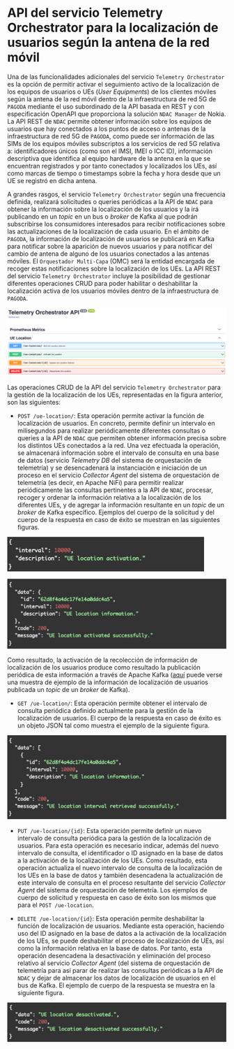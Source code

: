 # API del servicio Telemetry Orchestrator para la localización de usuarios según la antena de la red móvil

Una de las funcionalidades adicionales del servicio `Telemetry Orchestrator` es la opción de permitir activar el seguimiento activo de la localización de los equipos de usuarios o UEs (_User Equipments_) de los clientes móviles según la antena de la red móvil dentro de la infraestructura de red 5G de `PAGODA` mediante el uso subordinado de la API basada en REST y con especificación OpenAPI que proporciona la solución `NDAC Manager` de Nokia. La API REST de `NDAC` permite obtener información sobre los equipos de usuarios que hay conectados a los puntos de acceso o antenas de la infraestructura de red 5G de `PAGODA`, como puede ser información de las SIMs de los equipos móviles subscriptos a los servicios de red 5G relativa a: identificadores únicos (como son el IMSI, IMEI o ICC ID), información descriptiva que identifica al equipo hardware de la antena en la que se encuentran registrados y por tanto conectados y localizados los UEs, así como marcas de tiempo o timestamps sobre la fecha y hora desde que un UE se registró en dicha antena.

A grandes rasgos, el servicio `Telemetry Orchestrator` según una frecuencia definida, realizará
solicitudes o queries periódicas a la API de `NDAC` para obtener la información sobre la localización de los usuarios y la irá publicando en un _topic_ en un bus o _broker_ de Kafka al que podrán subscribirse los consumidores interesados para recibir notificaciones sobre las actualizaciones de la localización de cada usuario. En el ámbito de `PAGODA`, la información de localización de usuarios se publicará en Kafka para notificar sobre la aparición de nuevos usuarios y para notificar del cambio de antena de alguno de los usuarios conectados a las antenas móviles. El `Orquestador Multi-Capa` (OMC) será la entidad encargada de recoger estas notificaciones sobre la localización de los UEs. La API REST del servicio `Telemetry Orchestrator` incluye la posibilidad de gestionar diferentes operaciones CRUD para poder habilitar o deshabilitar la localización activa de los usuarios móviles dentro de la infraestructura de `PAGODA`.

![Telemetry Orchetrator UE Location CRUD operations](../images/telemetry-orchestrator-crud-ue-location.png)

Las operaciones CRUD de la API del servicio `Telemetry Orchestrator` para la gestión de la localización de los UEs, representadas en la figura anterior, son las siguientes:

- `POST /ue-location/`: Esta operación permite activar la función de localización de usuarios. En concreto, permite definir un intervalo en milisegundos para realizar periódicamente diferentes consultas o queries a la API de `NDAC` que permiten obtener información precisa sobre los distintos UEs conectados a la red. Una vez efectuada la operación, se almacenará información sobre el intervalo de consulta en una base de datos (servicio _Telemetry DB_ del sistema de orquestación de telemetría) y se desencadenará la instanciación e iniciación de un proceso en el servicio _Collector Agent_ del sistema de orquestación de telemetría (es decir, en Apache NiFi) para permitir realizar periódicamente las consultas pertinentes a la API de `NDAC`, procesar, recoger y ordenar la información relativa a la localización de los diferentes UEs, y de agregar la información resultante en un _topic_ de un _broker_ de Kafka específico. Ejemplos del cuerpo de la solicitud y del cuerpo de la respuesta en caso de éxito se muestran en las siguientes figuras.

![POST UE location query](../images/telemetry-orchestrator-crud-ue-location-post-query.png)

![POST UE location response](../images/telemetry-orchestrator-crud-ue-location-post-response.png)

Como resultado, la activación de la recolección de información de localización de los usuarios produce como resultado la publicación periódica de esta información a través de Apache Kafka ([aquí](../../utils/ue-location-kafka-samples/icc-info-62da7e6ff982d9e22b48a6b1.json) puede verse una muestra de ejemplo de la información de localización de usuarios publicada un _topic_ de un _broker_ de Kafka). 

- `GET /ue-location/`: Esta operación permite obtener el intervalo de consulta periódica definido actualmente para la gestión de la localización de usuarios. El cuerpo de la respuesta en caso de éxito es un objeto JSON tal como muestra el ejemplo de la siguiente figura.

![GET UE location response](../images/telemetry-orchestrator-crud-ue-location-get-response.png)

- `PUT /ue-location/{id}`: Esta operación permite definir un nuevo intervalo de consulta periódica para la gestión de la localización de usuarios. Para esta operación es necesario indicar, además del nuevo intervalo de consulta, el identificador o ID asignado en la base de datos a la activación de la localización de los UEs. Como resultado, esta operación actualiza el nuevo intervalo de consulta de la localización de los UEs en la base de datos y también desencadena la actualización de este intervalo de consulta en el proceso resultante del servicio _Collector Agent_ del sistema de orquestación de telemetría. Los ejemplos de cuerpo de solicitud y respuesta en caso de éxito son los mismos que para el `POST /ue-location`.

- `DELETE /ue-location/{id}`: Esta operación permite deshabilitar la función de localización de usuarios. Mediante esta operación, haciendo uso del ID asignado en la base de datos a la activación de la localización de los UEs, se puede deshabilitar el proceso de localización de UEs, así como la información relativa en la base de datos. Por tanto, esta operación desencadena la desactivación y eliminación del proceso relativo al servicio _Collector Agent_ (del sistema de orquestación de telemetría para así parar de realizar las consultas periódicas a la API de `NDAC` y dejar de almacenar los datos de localización de usuarios en el bus de Kafka. El ejemplo de cuerpo de la respuesta se muestra en la siguiente figura.

![DELETE UE location response](docs/images/telemetry-orchestrator-crud-ue-location-delete-response.png)